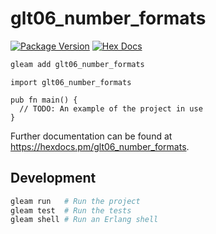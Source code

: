 # glt06_number_formats

[![Package Version](https://img.shields.io/hexpm/v/glt06_number_formats)](https://hex.pm/packages/glt06_number_formats)
[![Hex Docs](https://img.shields.io/badge/hex-docs-ffaff3)](https://hexdocs.pm/glt06_number_formats/)

```sh
gleam add glt06_number_formats
```
```gleam
import glt06_number_formats

pub fn main() {
  // TODO: An example of the project in use
}
```

Further documentation can be found at <https://hexdocs.pm/glt06_number_formats>.

## Development

```sh
gleam run   # Run the project
gleam test  # Run the tests
gleam shell # Run an Erlang shell
```
